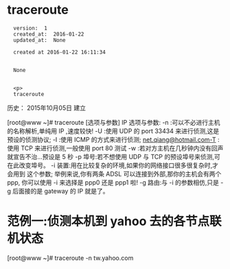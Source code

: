 
  # traceroute

      version:  1
      created_at:  2016-01-22
      updated_at:  None

      created at 2016-01-22 16:11:34 


      None


      <p>
      traceroute

历史：
2015年10月05日
建立




[root@www ~]# traceroute [选项与参数] IP 
选项与参数: 
-n :可以不必进行主机的名称解析,单纯用 IP ,速度较快! 
-U :使用 UDP 的 port 33434 来进行侦测,这是预设的侦测协议; 
-I :使用 ICMP 的方式来进行侦测; 
net.qiang@hotmail.com-T :使用 TCP 来进行侦测,一般使用 port 80 测试 
-w :若对方主机在几秒钟内没有回声就宣告不治...预设是 5 秒 
-p 埠号:若不想使用 UDP 与 TCP 的预设埠号来侦测,可在此改变埠号。 
-i 装置:用在比较复杂的环境,如果你的网络接口很多很复杂时,才会用到 
这个参数; 
举例来说,你有两条 ADSL 可以连接到外部,那你的主机会有两个 
ppp, 
你可以使用 -i 来选择是 ppp0 还是 ppp1 啦! 
-g 路由:与 -i 的参数相仿,只是 -g 后面接的是 gateway 的 IP 就是了。 
# 范例一:侦测本机到 yahoo 去的各节点联机状态 
[root@www ~]# traceroute -n tw.yahoo.com
      </p>

  